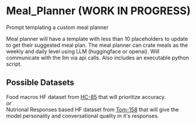 # Meal_Planner (WORK IN PROGRESS)
Prompt templating a custom meal planner <br>

Meal planner will have a template with less than 10 placeholders to update to get their suggested meal plan.  The meal planner can crate meals as the weekly and daily level using LLM (huggingface or openai). Will communicate with the llm via api calls. 
Also includes an executable python script.

## Possible Datasets
Food macros HF dataset from [HC-85](https://huggingface.co/datasets/HC-85/open-food-facts) that will prioritize accuracy. <br>
*or* <br>
Nutrional Responses based HF dataset from [Tom-158](https://huggingface.co/datasets/Tom158/Nutritional-LLama) that will give the model personality and conversational quality in it's responses. <br>

<!-- 
https://docs.github.com/en/get-started/writing-on-github/getting-started-with-writing-and-formatting-on-github/basic-writing-and-formatting-syntax
https://medium.com/analytics-vidhya/writing-github-readme-e593f278a796#:~:text=Line%20Breaks,more%20spaces%2C%20and%20hit%20enter. -->



